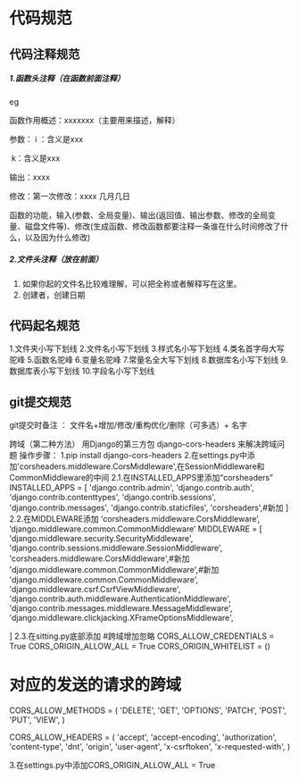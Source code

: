 # 代码规范

## 代码注释规范

##### 1.函数头注释（在函数前面注释）

eg

函数作用概述：xxxxxxx（主要用来描述，解释）

参数： i ：含义是xxx

​			k：含义是xxx

输出：xxxx

修改：第一次修改：xxxx  几月几日

函数的功能，输入(参数、全局变量)、输出(返回值、输出参数、修改的全局变量、磁盘文件等)、修改(生成函数、修改函数都要注释一条谁在什么时间修改了什么，以及因为什么修改)

##### 2.文件头注释（放在前面）

1. 如果你起的文件名比较难理解，可以把全称或者解释写在这里。
2. 创建者，创建日期

## 代码起名规范

1.文件夹小写下划线
2.文件名小写下划线
3.样式名小写下划线
4.类名首字母大写驼峰
5.函数名驼峰
6.变量名驼峰
7.常量名全大写下划线
8.数据库名小写下划线
9.数据库表小写下划线
10.字段名小写下划线

## git提交规范

git提交时备注 ：  文件名+增加/修改/重构优化/删除（可多选）+ 名字

跨域（第二种方法）
用Django的第三方包 django-cors-headers 来解决跨域问题
操作步骤：
1.pip install django-cors-headers
2.在settings.py中添加'corsheaders.middleware.CorsMiddleware',在SessionMiddleware和CommonMiddleware的中间
2.1.在INSTALLED_APPS里添加“corsheaders”
INSTALLED_APPS = [
    'django.contrib.admin',
    'django.contrib.auth',
    'django.contrib.contenttypes',
    'django.contrib.sessions',
    'django.contrib.messages',
    'django.contrib.staticfiles',
    'corsheaders',#新加
]
2.2.在MIDDLEWARE添加
‘corsheaders.middleware.CorsMiddleware’, ‘django.middleware.common.CommonMiddleware’
MIDDLEWARE = [
    'django.middleware.security.SecurityMiddleware',
    'django.contrib.sessions.middleware.SessionMiddleware',
     'corsheaders.middleware.CorsMiddleware',#新加
     'django.middleware.common.CommonMiddleware',#新加
    'django.middleware.common.CommonMiddleware',
    'django.middleware.csrf.CsrfViewMiddleware',
    'django.contrib.auth.middleware.AuthenticationMiddleware',
    'django.contrib.messages.middleware.MessageMiddleware',
    'django.middleware.clickjacking.XFrameOptionsMiddleware',

]
2.3.在sitting.py底部添加
#跨域增加忽略
CORS_ALLOW_CREDENTIALS = True
CORS_ORIGIN_ALLOW_ALL = True
CORS_ORIGIN_WHITELIST = ()

 # 对应的发送的请求的跨域

CORS_ALLOW_METHODS = (
    'DELETE',
    'GET',
    'OPTIONS',
    'PATCH',
    'POST',
    'PUT',
    'VIEW',
)

CORS_ALLOW_HEADERS = (
    'accept',
    'accept-encoding',
    'authorization',
    'content-type',
    'dnt',
    'origin',
    'user-agent',
    'x-csrftoken',
    'x-requested-with',
)



3.在settings.py中添加CORS_ORIGIN_ALLOW_ALL = True
